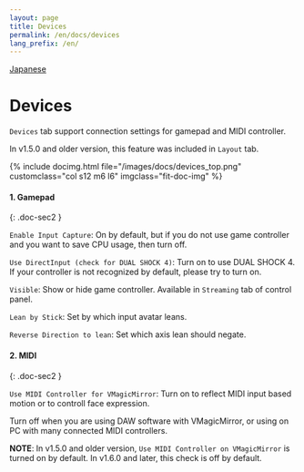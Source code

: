 ```yaml
---
layout: page
title: Devices
permalink: /en/docs/devices
lang_prefix: /en/
---
```


[Japanese](../../docs/devices)

# Devices

`Devices` tab support connection settings for gamepad and MIDI controller.

In v1.5.0 and older version, this feature was included in `Layout` tab.

<div class="row">
{% include docimg.html file="/images/docs/devices_top.png" customclass="col s12 m6 l6" imgclass="fit-doc-img" %}
</div>

#### 1. Gamepad
{: .doc-sec2 }

`Enable Input Capture`: On by default, but if you do not use game controller and you want to save CPU usage, then turn off.

`Use DirectInput (check for DUAL SHOCK 4)`: Turn on to use DUAL SHOCK 4. If your controller is not recognized by default, please try to turn on.

`Visible`: Show or hide game controller. Available in `Streaming` tab of control panel.

`Lean by Stick`: Set by which input avatar leans.

`Reverse Direction to lean`: Set which axis lean should negate.

#### 2. MIDI
{: .doc-sec2 }

`Use MIDI Controller for VMagicMirror`: Turn on to reflect MIDI input based motion or to controll face expression.

Turn off when you are using DAW software with VMagicMirror, or using on PC with many connected MIDI controllers.

**NOTE**: In v1.5.0 and older version, `Use MIDI Controller on VMagicMirror` is turned on by default. In v1.6.0 and later, this check is off by default.

